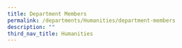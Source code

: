 ```yaml
---
title: Department Members
permalink: /departments/Humanities/department-members
description: ""
third_nav_title: Humanities
---
```

